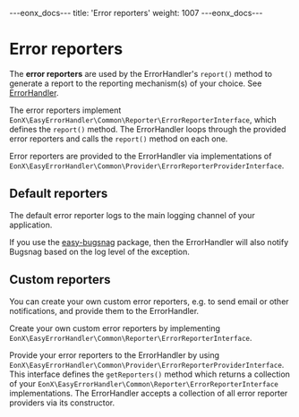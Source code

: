 ---eonx_docs---
title: 'Error reporters'
weight: 1007
---eonx_docs---

# Error reporters

The **error reporters** are used by the ErrorHandler's `report()` method to generate a report to the reporting
mechanism(s) of your choice. See [ErrorHandler](error-handler.md).

The error reporters implement `EonX\EasyErrorHandler\Common\Reporter\ErrorReporterInterface`, which defines the `report()`
method. The ErrorHandler loops through the provided error reporters and calls the `report()` method on each one.

Error reporters are provided to the ErrorHandler via implementations of
`EonX\EasyErrorHandler\Common\Provider\ErrorReporterProviderInterface`.

## Default reporters

The default error reporter logs to the main logging channel of your application.

If you use the [easy-bugsnag][1] package, then the ErrorHandler will also notify Bugsnag based on the log level of the
exception.

## Custom reporters

You can create your own custom error reporters, e.g. to send email or other notifications, and provide them to the
ErrorHandler.

Create your own custom error reporters by implementing `EonX\EasyErrorHandler\Common\Reporter\ErrorReporterInterface`.

Provide your error reporters to the ErrorHandler by using
`EonX\EasyErrorHandler\Common\Provider\ErrorReporterProviderInterface`. This interface defines the `getReporters()` method
which returns a collection of your `EonX\EasyErrorHandler\Common\Reporter\ErrorReporterInterface` implementations. The
ErrorHandler accepts a collection of all error reporter providers via its constructor.

[1]: https://packages.eonx.com/projects/eonx-com/easy-bugsnag/

